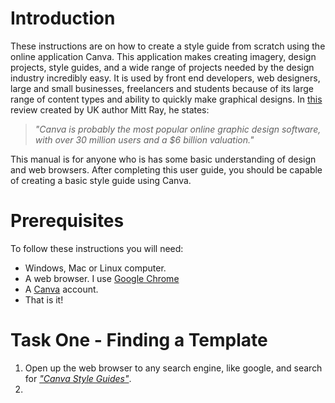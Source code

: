 # Introduction 

These instructions are on how to create a style guide from scratch using the online application Canva. This application makes creating imagery, design projects, style guides, and a wide range of projects needed by the design industry incredibly easy. It is used by front end developers, web designers, large and small businesses, freelancers and students because of its large range of content types and ability to quickly make graphical designs. In [this](https://blog.appsumo.com/canva-review/) review created by UK author Mitt Ray, he states:

> <i class="quote1">"Canva is probably the most popular online graphic design software, with over 30 million users and a $6 billion valuation."</i>

This manual is for anyone who is has some basic understanding of design and web browsers. After completing this user guide, you should be capable of creating a basic style guide using Canva.

# Prerequisites

To follow these instructions you will need:
- Windows, Mac or Linux computer.
- A web browser. I use [Google Chrome](https://www.google.com/intl/en_ca/chrome/)
- A [Canva](https://www.canva.com/) account.
- That is it!

# Task One - Finding a Template

1) Open up the web browser to any search engine, like google, and search for [_"Canva Style Guides"_](https://www.google.com/search?q=canva+style+guides&rlz=1C1SQJL_enCA942CA942&oq=canva+style+guides&aqs=chrome..69i57j0i22i30j0i390.2864j0j7&sourceid=chrome&ie=UTF-8).
2)
